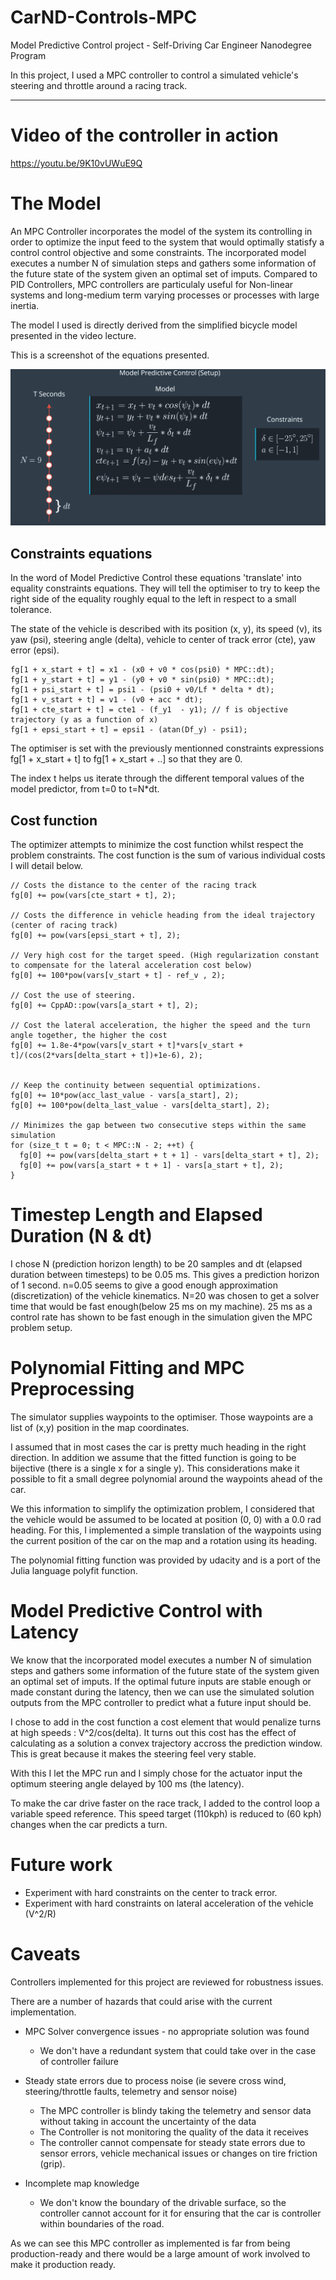 # CarND-Controls-MPC
Model Predictive Control project - Self-Driving Car Engineer Nanodegree Program

In this project, I used a MPC controller to control a simulated vehicle's steering and throttle around a racing track.

---

# Video of the controller in action
https://youtu.be/9K10vUWuE9Q

# The Model

An MPC Controller incorporates the model of the system its controlling in order to optimize the input feed to the system that would optimally statisfy a control control objective and some constraints.
The incorporated model executes a number N of simulation steps and gathers some information of the future state of the system given an optimal set of imputs.
Compared to PID Controllers, MPC controllers are particulaly useful for Non-linear systems and long-medium term varying processes or processes with large inertia.

The model I used is directly derived from the simplified bicycle model presented in the video lecture. 

This is a screenshot of the equations presented.

![Simplified bicycle model equations (image)](MPC_equations.png?raw=true "Simplified bicycle model equations")

## Constraints equations

In the word of Model Predictive Control these equations 'translate' into equality constraints equations.
They will tell the optimiser to try to keep the right side of the equality roughly equal to the left in respect to a small tolerance. 

The state of the vehicle is described with its position (x, y), its speed (v), its yaw (psi), steering angle (delta), vehicle to center of track error (cte), yaw error (epsi).



    
    fg[1 + x_start + t] = x1 - (x0 + v0 * cos(psi0) * MPC::dt);
    fg[1 + y_start + t] = y1 - (y0 + v0 * sin(psi0) * MPC::dt);
    fg[1 + psi_start + t] = psi1 - (psi0 + v0/Lf * delta * dt);
    fg[1 + v_start + t] = v1 - (v0 + acc * dt);
    fg[1 + cte_start + t] = cte1 - (f_y1  - y1); // f is objective trajectory (y as a function of x)
    fg[1 + epsi_start + t] = epsi1 - (atan(Df_y) - psi1);
    

The optimiser is set with the previously mentionned constraints expressions fg[1 + x_start + t] to fg[1 + x_start + ..] so that they are 0.

The index t helps us iterate through the different temporal values of the model predictor, from t=0 to t=N*dt.


## Cost function

The optimizer attempts to minimize the cost function whilst respect the problem constraints.
The cost function is the sum of various individual costs I will detail below.

    
    // Costs the distance to the center of the racing track
    fg[0] += pow(vars[cte_start + t], 2);  
    
    // Costs the difference in vehicle heading from the ideal trajectory (center of racing track)
    fg[0] += pow(vars[epsi_start + t], 2); 
    
    // Very high cost for the target speed. (High regularization constant to compensate for the lateral acceleration cost below)
    fg[0] += 100*pow(vars[v_start + t] - ref_v , 2); 
    
    // Cost the use of steering.
    fg[0] += CppAD::pow(vars[a_start + t], 2);
    
    // Cost the lateral acceleration, the higher the speed and the turn angle together, the higher the cost
    fg[0] += 1.8e-4*pow(vars[v_start + t]*vars[v_start + t]/(cos(2*vars[delta_start + t])+1e-6), 2);
    
    
    // Keep the continuity between sequential optimizations.
    fg[0] += 10*pow(acc_last_value - vars[a_start], 2);
    fg[0] += 100*pow(delta_last_value - vars[delta_start], 2);
    
    // Minimizes the gap between two consecutive steps within the same simulation
    for (size_t t = 0; t < MPC::N - 2; ++t) {
      fg[0] += pow(vars[delta_start + t + 1] - vars[delta_start + t], 2);
      fg[0] += pow(vars[a_start + t + 1] - vars[a_start + t], 2);
    }
    


# Timestep Length and Elapsed Duration (N & dt)

I chose N (prediction horizon length) to be 20 samples and dt (elapsed duration between timesteps) to be 0.05 ms.
This gives a prediction horizon of 1 second.
n=0.05 seems to give a good enough approximation (discretization) of the vehicle kinematics.
N=20 was chosen to get a solver time that would be fast enough(below 25 ms on my machine). 25 ms as a control rate has shown to be fast enough in the simulation given the MPC problem setup.


# Polynomial Fitting and MPC Preprocessing

The simulator supplies waypoints to the optimiser.
Those waypoints are a list of (x,y) position in the map coordinates.


I assumed that in most cases the car is pretty much heading in the right direction. In addition we assume that the fitted function is going to be bijective (there is a single x for a single y). This considerations make it possible to fit a small degree polynomial around the waypoints ahead of the car.

We this information to simplify the optimization problem, I considered that the vehicle would be assumed to be located at position (0, 0) with a 0.0 rad heading. For this, I implemented a simple translation of the waypoints using the current position of the car on the map and a rotation using its heading.


The polynomial fitting function was provided by udacity and is a port of the Julia language polyfit function. 

# Model Predictive Control with Latency

We know that the incorporated model executes a number N of simulation steps and gathers some information of the future state of the system given an optimal set of imputs. If the optimal future inputs are stable enough or made constant during the latency, then we can use the simulated solution outputs from the MPC controller to predict what a future input should be.

I chose to add in the cost function a cost element that would penalize turns at high speeds : V^2/cos(delta). It turns out this cost has the effect of calculating as a solution a convex trajectory accross the prediction window. This is great because it makes the steering feel very stable.

With this I let the MPC run and I simply chose for the actuator input the optimum steering angle delayed by 100 ms (the latency).

To make the car drive faster on the race track, I added to the control loop a variable speed reference.
This speed target (110kph) is reduced to (60 kph) changes when the car predicts a turn.


# Future work
  - Experiment with hard constraints on the center to track error.
  - Experiment with hard constraints on lateral acceleration of the vehicle (V^2/R) 

# Caveats

Controllers implemented for this project are reviewed for robustness issues.

There are a number of hazards that could arise with the current implementation. 

* MPC Solver convergence issues - no appropriate solution was found
  - We don't have a redundant system that could take over in the case of controller failure

* Steady state errors due to process noise (ie severe cross wind, steering/throttle faults, telemetry and sensor noise)
  -  The MPC controller is blindy taking the telemetry and sensor data without taking in account the uncertainty of the data
  - The Controller is not monitoring the quality of the data it receives
  - The controller cannot compensate for steady state errors due to sensor errors, vehicle mechanical issues or changes on tire friction (grip).

* Incomplete map knowledge
  - We don't know the boundary of the drivable surface, so the controller cannot account for it for ensuring that the car is controller within boundaries of the road.


As we can see this MPC controller as implemented is far from being production-ready and there would be a large amount of work involved to make it production ready. 

